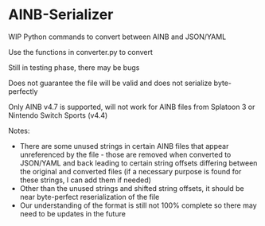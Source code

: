 # AINB-Serializer
WIP Python commands to convert between AINB and JSON/YAML

Use the functions in converter.py to convert

Still in testing phase, there may be bugs

Does not guarantee the file will be valid and does not serialize byte-perfectly

Only AINB v4.7 is supported, will not work for AINB files from Splatoon 3 or Nintendo Switch Sports (v4.4)

Notes:
- There are some unused strings in certain AINB files that appear unreferenced by the file - those are removed when converted to JSON/YAML and back leading to certain string offsets differing between the original and converted files (if a necessary purpose is found for these strings, I can add them if needed)
- Other than the unused strings and shifted string offsets, it should be near byte-perfect reserialization of the file
- Our understanding of the format is still not 100% complete so there may need to be updates in the future